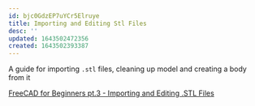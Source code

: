 ```yaml
---
id: bjc0GdzEP7uYCr5Elruye
title: Importing and Editing Stl Files
desc: ''
updated: 1643502472356
created: 1643502393387
---
```


A guide for importing `.stl` files, cleaning up model and creating a body from it

[FreeCAD for Beginners pt.3 - Importing and Editing .STL Files](https://www.youtube.com/watch?v=dr1qtaURrvI)
